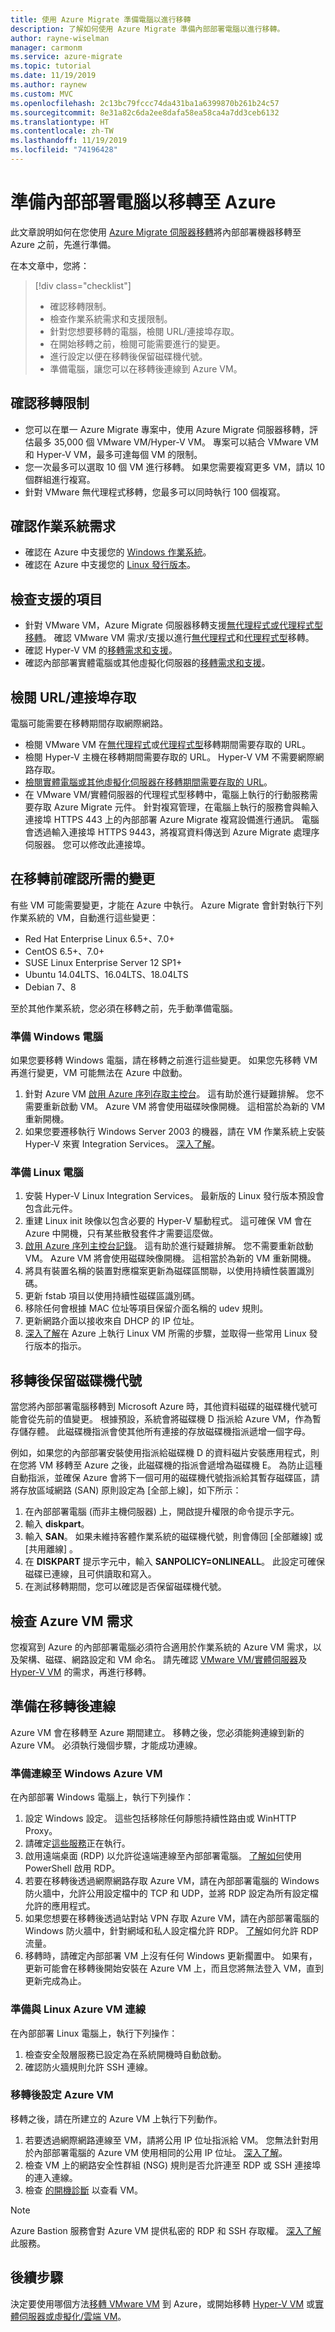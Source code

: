 ```yaml
---
title: 使用 Azure Migrate 準備電腦以進行移轉
description: 了解如何使用 Azure Migrate 準備內部部署電腦以進行移轉。
author: rayne-wiselman
manager: carmonm
ms.service: azure-migrate
ms.topic: tutorial
ms.date: 11/19/2019
ms.author: raynew
ms.custom: MVC
ms.openlocfilehash: 2c13bc79fccc74da431ba1a6399870b261b24c57
ms.sourcegitcommit: 8e31a82c6da2ee8dafa58ea58ca4a7dd3ceb6132
ms.translationtype: HT
ms.contentlocale: zh-TW
ms.lasthandoff: 11/19/2019
ms.locfileid: "74196428"
---
```

# <a name="prepare-on-premises-machines-for-migration-to-azure"></a>準備內部部署電腦以移轉至 Azure

此文章說明如何在您使用 [Azure Migrate 伺服器移轉](migrate-services-overview.md#azure-migrate-server-migration-tool)將內部部署機器移轉至 Azure 之前，先進行準備。


在本文章中，您將：
> [!div class="checklist"]
> * 確認移轉限制。
> * 檢查作業系統需求和支援限制。
> * 針對您想要移轉的電腦，檢閱 URL/連接埠存取。
> * 在開始移轉之前，檢閱可能需要進行的變更。
> * 進行設定以便在移轉後保留磁碟機代號。
> * 準備電腦，讓您可以在移轉後連線到 Azure VM。


## <a name="verify-migration-limitations"></a>確認移轉限制

- 您可以在單一 Azure Migrate 專案中，使用 Azure Migrate 伺服器移轉，評估最多 35,000 個 VMware VM/Hyper-V VM。 專案可以結合 VMware VM 和 Hyper-V VM，最多可達每個 VM 的限制。
- 您一次最多可以選取 10 個 VM 進行移轉。 如果您需要複寫更多 VM，請以 10 個群組進行複寫。
- 針對 VMware 無代理程式移轉，您最多可以同時執行 100 個複寫。

## <a name="verify-operating-system-requirements"></a>確認作業系統需求

- 確認在 Azure 中支援您的 [Windows 作業系統](https://support.microsoft.com/help/2721672/microsoft-server-software-support-for-microsoft-azure-virtual-machines)。
- 確認在 Azure 中支援您的 [Linux 發行版本](../virtual-machines/linux/endorsed-distros.md)。


## <a name="check-whats-supported"></a>檢查支援的項目

- 針對 VMware VM，Azure Migrate 伺服器移轉支援[無代理程式或代理程式型移轉](server-migrate-overview.md)。 確認 VMware VM 需求/支援以進行[無代理程式](migrate-support-matrix-vmware.md#migration---limitations)和[代理程式型](migrate-support-matrix-vmware.md#agent-based-migration-vmware-vm-requirements)移轉。
- 確認 Hyper-V VM 的[移轉需求和支援](migrate-support-matrix-hyper-v.md#migration-hyper-v-vm-requirements)。
- 確認內部部署實體電腦或其他虛擬化伺服器的[移轉需求和支援](migrate-support-matrix-physical.md)。 




## <a name="review-urlport-access"></a>檢閱 URL/連接埠存取

電腦可能需要在移轉期間存取網際網路。

- 檢閱 VMware VM 在[無代理程式](migrate-support-matrix-vmware.md#agentless-migration-url-access-requirements)或[代理程式型](migrate-support-matrix-vmware.md#agent-based-migration-url-access-requirements)移轉期間需要存取的 URL。
- 檢閱 Hyper-V 主機在移轉期間需要存取的 URL。 Hyper-V VM 不需要網際網路存取。
- [檢閱實體電腦或其他虛擬化伺服器在移轉期間需要存取的 URL](migrate-support-matrix-vmware.md#agent-based-migration-url-access-requirements)。
- 在 VMware VM/實體伺服器的代理程式型移轉中，電腦上執行的行動服務需要存取 Azure Migrate 元件。 針對複寫管理，在電腦上執行的服務會與輸入連接埠 HTTPS 443 上的內部部署 Azure Migrate 複寫設備進行通訊。 電腦會透過輸入連接埠 HTTPS 9443，將複寫資料傳送到 Azure Migrate 處理序伺服器。 您可以修改此連接埠。


## <a name="verify-required-changes-before-migration"></a>在移轉前確認所需的變更

有些 VM 可能需要變更，才能在 Azure 中執行。 Azure Migrate 會針對執行下列作業系統的 VM，自動進行這些變更：
- Red Hat Enterprise Linux 6.5+、7.0+
- CentOS 6.5+、7.0+
- SUSE Linux Enterprise Server 12 SP1+
- Ubuntu 14.04LTS、16.04LTS、18.04LTS
- Debian 7、8

至於其他作業系統，您必須在移轉之前，先手動準備電腦。 

### <a name="prepare-windows-machines"></a>準備 Windows 電腦

如果您要移轉 Windows 電腦，請在移轉之前進行這些變更。 如果您先移轉 VM 再進行變更，VM 可能無法在 Azure 中啟動。

1. 針對 Azure VM [啟用 Azure 序列存取主控台](../virtual-machines/troubleshooting/serial-console-windows.md)。 這有助於進行疑難排解。 您不需要重新啟動 VM。 Azure VM 將會使用磁碟映像開機。 這相當於為新的 VM 重新開機。 
2. 如果您要遷移執行 Windows Server 2003 的機器，請在 VM 作業系統上安裝 Hyper-V 來賓 Integration Services。 [深入了解](https://docs.microsoft.com/windows-server/virtualization/hyper-v/manage/manage-hyper-v-integration-services#install-or-update-integration-services)。

### <a name="prepare-linux-machines"></a>準備 Linux 電腦

1. 安裝 Hyper-V Linux Integration Services。 最新版的 Linux 發行版本預設會包含此元件。
2. 重建 Linux init 映像以包含必要的 Hyper-V 驅動程式。 這可確保 VM 會在 Azure 中開機，只有某些散發套件才需要這麼做。
3. [啟用 Azure 序列主控台記錄](../virtual-machines/troubleshooting/serial-console-linux.md)。 這有助於進行疑難排解。 您不需要重新啟動 VM。 Azure VM 將會使用磁碟映像開機。 這相當於為新的 VM 重新開機。
4. 將具有裝置名稱的裝置對應檔案更新為磁碟區關聯，以使用持續性裝置識別碼。
5. 更新 fstab 項目以使用持續性磁碟區識別碼。
6. 移除任何會根據 MAC 位址等項目保留介面名稱的 udev 規則。
7. 更新網路介面以接收來自 DHCP 的 IP 位址。
8. [深入了解](../virtual-machines/linux/create-upload-generic.md)在 Azure 上執行 Linux VM 所需的步驟，並取得一些常用 Linux 發行版本的指示。

## <a name="preserve-drive-letters-after-migration"></a>移轉後保留磁碟機代號

當您將內部部署電腦移轉到 Microsoft Azure 時，其他資料磁碟的磁碟機代號可能會從先前的值變更。 根據預設，系統會將磁碟機 D 指派給 Azure VM，作為暫存儲存體。 此磁碟機指派會使其他所有連接的存放磁碟機指派遞增一個字母。

例如，如果您的內部部署安裝使用指派給磁碟機 D 的資料磁片安裝應用程式，則在您將 VM 移轉至 Azure 之後，此磁碟機的指派會遞增為磁碟機 E。 為防止這種自動指派，並確保 Azure 會將下一個可用的磁碟機代號指派給其暫存磁碟區，請將存放區域網路 (SAN) 原則設定為 [全部上線]，如下所示：

1. 在內部部署電腦 (而非主機伺服器) 上，開啟提升權限的命令提示字元。
2. 輸入 **diskpart**。
3. 輸入 **SAN**。 如果未維持客體作業系統的磁碟機代號，則會傳回 [全部離線]  或 [共用離線]  。
4. 在 **DISKPART** 提示字元中，輸入 **SANPOLICY=ONLINEALL**。 此設定可確保磁碟已連線，且可供讀取和寫入。
5. 在測試移轉期間，您可以確認是否保留磁碟機代號。


## <a name="check-azure-vm-requirements"></a>檢查 Azure VM 需求

您複寫到 Azure 的內部部署電腦必須符合適用於作業系統的 Azure VM 需求，以及架構、磁碟、網路設定和 VM 命名。 請先確認 [VMware VM/實體伺服器](migrate-support-matrix-vmware.md#azure-vm-requirements)及 [Hyper-V VM](migrate-support-matrix-hyper-v.md#migration-hyper-v-vm-requirements) 的需求，再進行移轉。


## <a name="prepare-to-connect-after-migration"></a>準備在移轉後連線

Azure VM 會在移轉至 Azure 期間建立。 移轉之後，您必須能夠連線到新的 Azure VM。 必須執行幾個步驟，才能成功連線。

### <a name="prepare-to-connect-to-windows-azure-vms"></a>準備連線至 Windows Azure VM

在內部部署 Windows 電腦上，執行下列操作：

1. 設定 Windows 設定。 這些包括移除任何靜態持續性路由或 WinHTTP Proxy。
2. 請確定[這些服務](../virtual-machines/windows/prepare-for-upload-vhd-image.md#check-the-windows-services)正在執行。
3. 啟用遠端桌面 (RDP) 以允許從遠端連線至內部部署電腦。 [了解如何](../virtual-machines/windows/prepare-for-upload-vhd-image.md#update-remote-desktop-registry-settings)使用 PowerShell 啟用 RDP。
4. 若要在移轉後透過網際網路存取 Azure VM，請在內部部署電腦的 Windows 防火牆中，允許公用設定檔中的 TCP 和 UDP，並將 RDP 設定為所有設定檔允許的應用程式。
5. 如果您想要在移轉後透過站對站 VPN 存取 Azure VM，請在內部部署電腦的 Windows 防火牆中，針對網域和私人設定檔允許 RDP。 [了解](../virtual-machines/windows/prepare-for-upload-vhd-image.md#configure-windows-firewall-rules)如何允許 RDP 流量。 
6. 移轉時，請確定內部部署 VM 上沒有任何 Windows 更新擱置中。 如果有，更新可能會在移轉後開始安裝在 Azure VM 上，而且您將無法登入 VM，直到更新完成為止。


### <a name="prepare-to-connect-with-linux-azure-vms"></a>準備與 Linux Azure VM 連線

在內部部署 Linux 電腦上，執行下列操作：

1. 檢查安全殼層服務已設定為在系統開機時自動啟動。
2. 確認防火牆規則允許 SSH 連線。

### <a name="configure-azure-vms-after-migration"></a>移轉後設定 Azure VM

移轉之後，請在所建立的 Azure VM 上執行下列動作。

1. 若要透過網際網路連線至 VM，請將公用 IP 位址指派給 VM。 您無法針對用於內部部署電腦的 Azure VM 使用相同的公用 IP 位址。 [深入了解](../virtual-network/virtual-network-public-ip-address.md)。
2. 檢查 VM 上的網路安全性群組 (NSG) 規則是否允許連至 RDP 或 SSH 連接埠的連入連線。
3. 檢查 [的開機診斷](../virtual-machines/troubleshooting/boot-diagnostics.md#enable-boot-diagnostics-on-existing-virtual-machine) 以查看 VM。

> [!NOTE]
> Azure Bastion 服務會對 Azure VM 提供私密的 RDP 和 SSH 存取權。 [深入了解](../bastion/bastion-overview.md)此服務。



## <a name="next-steps"></a>後續步驟

決定要使用哪個方法[移轉 VMware VM](server-migrate-overview.md) 到 Azure，或開始移轉 [Hyper-V VM](tutorial-migrate-hyper-v.md) 或[實體伺服器或虛擬化/雲端 VM](tutorial-migrate-physical-virtual-machines.md)。
